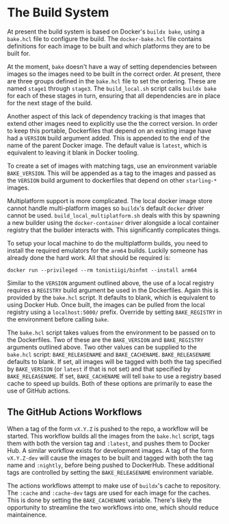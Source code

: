 # The Build System

At present the build system is based on Docker's `buildx bake`, using a `bake.hcl` file to configure the build. The
`docker-bake.hcl` file contains definitions for each image to be built and which platforms they are to be built for.

At the moment, `bake` doesn't have a way of setting dependencies between images so the images need to be built in the
correct order. At present, there are three groups defined in the `bake.hcl` file to set the ordering. These are named
`stage1` through `stage3`. The `build_local.sh` script calls `buildx bake` for each of these stages in turn, ensuring
that all dependencies are in place for the next stage of the build.

Another aspect of this lack of dependency tracking is that images that extend other images need to explicitly use the
the correct version. In order to keep this portable, Dockerfiles that depend on an existing image have had a `VERSION`
build argument added. This is appended to the end of the name of the parent Docker image. The default value is `latest`,
which is equivalent to leaving it blank in Docker tooling.

To create a set of images with matching tags, use an environment variable `BAKE_VERSION`. This will be appended as a tag
to the images and passed as the `VERSION` build argument to dockerfiles that depend on other `starling-*` images.

Multiplatform support is more complicated. The local docker image store cannot handle multi-platform images so
`buildx`'s default `docker` driver cannot be used. `build_local_multiplatform.sh` deals with this by spawning a new
builder using the `docker-container` driver alongside a local container registry that the builder interacts with. This
significantly complicates things.

To setup your local machine to do the multiplatform builds, you need to install the required emulators for the `arm64`
builds. Luckily someone has already done the hard work. All that should be required is:

```
docker run --privileged --rm tonistiigi/binfmt --install arm64
```

Similar to the `VERSION` argument outlined above, the use of a local registry requires a `REGISTRY` build argument be
used in the Dockerfiles. Again this is provided by the `bake.hcl` script. It defaults to blank, which is equivalent to
using Docker Hub. Once built, the images can be pulled from the local registry using a `localhost:5000/` prefix.
Override by setting `BAKE_REGISTRY` in the environment before calling `bake`.

The `bake.hcl` script takes values from the environment to be passed on to the Dockerfiles. Two of these are the
`BAKE_VERSION` and `BAKE_REGISTRY` arguments outlined above. Two other values can be supplied to the `bake.hcl` script:
`BAKE_RELEASENAME` and `BAKE_CACHENAME`. `BAKE_RELEASENAME` defaults to blank. If set, all images will be tagged with
both the tag specified by `BAKE_VERSION` (or `latest` if that is not set) and that specified by `BAKE_RELEASENAME`.
If set, `BAKE_CACHENAME` will tell `bake` to use a registry based cache to speed up builds. Both of these options are
primarily to ease the use of GitHub actions.

## The GitHub Actions Workflows

When a tag of the form `vX.Y.Z` is pushed to the repo, a workflow will be started. This workflow builds all the images
from the `bake.hcl` script, tags them with both the version tag and `:latest`, and pushes them to Docker Hub. A similar
workflow exists for development images. A tag of the form `vX.Y.Z-dev` will cause the images to be built and tagged with
both the tag name and `:nightly`, before being pushed to DockerHub. These additional tags are controlled by setting the
`BAKE_RELEASENAME` environment variable.

The actions workflows attempt to make use of `buildx`'s cache to repository. The `:cache` and `:cache-dev` tags are used
for each image for the caches. This is done by setting the `BAKE_CACHENAME` variable. There's likely the opportunity to
streamline the two workflows into one, which should reduce maintainence.
